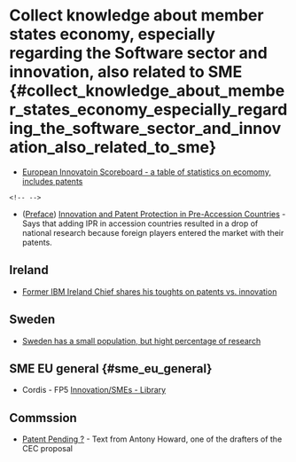 # Collect knowledge about member states economy, especially regarding the Software sector and innovation, also related to SME {#collect_knowledge_about_member_states_economy_especially_regarding_the_software_sector_and_innovation_also_related_to_sme}

-   [European Innovatoin Scoreboard - a table of statistics on ecomomy,
    includes
    patents](http://aoi.cordis.lu/article.cfm?article=5 "wikilink")

```{=html}
<!-- -->
```
-   ([Preface](http://trendchart.cordis.lu/tc_newsitem.cfm?ID=162 "wikilink"))
    [Innovation and Patent Protection in Pre-Accession
    Countries](http://www.jrc.es/pages/iptsreport/vol61/english/REG1E616.htm "wikilink") -
    Says that adding IPR in accession countries resulted in a drop of
    national research because foreign players entered the market with
    their patents.

## Ireland

-   [Former IBM Ireland Chief shares his toughts on patents vs.
    innovation](http://aoi.cordis.lu/article.cfm?article=1322 "wikilink")

## Sweden

-   [Sweden has a small population, but hight percentage of
    research](http://aoi.cordis.lu/article.cfm?article=710 "wikilink")

## SME EU general {#sme_eu_general}

-   Cordis - FP5 [Innovation/SMEs -
    Library](http://www.cordis.lu/innovation-smes/src/library.htm "wikilink")

## Commssion

-   [Patent Pending
    ?](http://aoi.cordis.lu/article.cfm?article=451 "wikilink") - Text
    from Antony Howard, one of the drafters of the CEC proposal
